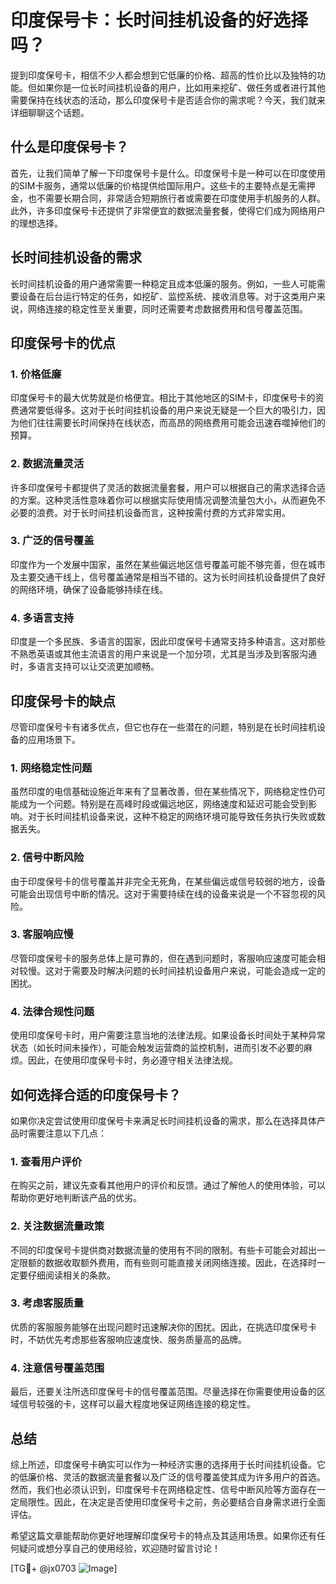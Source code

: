 # 印度保号卡：长时间挂机设备的好选择吗？

提到印度保号卡，相信不少人都会想到它低廉的价格、超高的性价比以及独特的功能。但如果你是一位长时间挂机设备的用户，比如用来挖矿、做任务或者进行其他需要保持在线状态的活动，那么印度保号卡是否适合你的需求呢？今天，我们就来详细聊聊这个话题。

## 什么是印度保号卡？

首先，让我们简单了解一下印度保号卡是什么。印度保号卡是一种可以在印度使用的SIM卡服务，通常以低廉的价格提供给国际用户。这些卡的主要特点是无需押金，也不需要长期合同，非常适合短期旅行者或需要在印度使用手机服务的人群。此外，许多印度保号卡还提供了非常便宜的数据流量套餐，使得它们成为网络用户的理想选择。

## 长时间挂机设备的需求

长时间挂机设备的用户通常需要一种稳定且成本低廉的服务。例如，一些人可能需要设备在后台运行特定的任务，如挖矿、监控系统、接收消息等。对于这类用户来说，网络连接的稳定性至关重要，同时还需要考虑数据费用和信号覆盖范围。

## 印度保号卡的优点

### 1. 价格低廉
印度保号卡的最大优势就是价格便宜。相比于其他地区的SIM卡，印度保号卡的资费通常要低得多。这对于长时间挂机设备的用户来说无疑是一个巨大的吸引力，因为他们往往需要长时间保持在线状态，而高昂的网络费用可能会迅速吞噬掉他们的预算。

### 2. 数据流量灵活
许多印度保号卡都提供了灵活的数据流量套餐，用户可以根据自己的需求选择合适的方案。这种灵活性意味着你可以根据实际使用情况调整流量包大小，从而避免不必要的浪费。对于长时间挂机设备而言，这种按需付费的方式非常实用。

### 3. 广泛的信号覆盖
印度作为一个发展中国家，虽然在某些偏远地区信号覆盖可能不够完善，但在城市及主要交通干线上，信号覆盖通常是相当不错的。这为长时间挂机设备提供了良好的网络环境，确保了设备能够持续在线。

### 4. 多语言支持
印度是一个多民族、多语言的国家，因此印度保号卡通常支持多种语言。这对那些不熟悉英语或其他主流语言的用户来说是一个加分项，尤其是当涉及到客服沟通时，多语言支持可以让交流更加顺畅。

## 印度保号卡的缺点

尽管印度保号卡有诸多优点，但它也存在一些潜在的问题，特别是在长时间挂机设备的应用场景下。

### 1. 网络稳定性问题
虽然印度的电信基础设施近年来有了显著改善，但在某些情况下，网络稳定性仍可能成为一个问题。特别是在高峰时段或偏远地区，网络速度和延迟可能会受到影响。对于长时间挂机设备来说，这种不稳定的网络环境可能导致任务执行失败或数据丢失。

### 2. 信号中断风险
由于印度保号卡的信号覆盖并非完全无死角，在某些偏远或信号较弱的地方，设备可能会出现信号中断的情况。这对于需要持续在线的设备来说是一个不容忽视的风险。

### 3. 客服响应慢
尽管印度保号卡的服务总体上是可靠的，但在遇到问题时，客服响应速度可能会相对较慢。这对于需要及时解决问题的长时间挂机设备用户来说，可能会造成一定的困扰。

### 4. 法律合规性问题
使用印度保号卡时，用户需要注意当地的法律法规。如果设备长时间处于某种异常状态（如长时间未操作），可能会触发运营商的监控机制，进而引发不必要的麻烦。因此，在使用印度保号卡时，务必遵守相关法律法规。

## 如何选择合适的印度保号卡？

如果你决定尝试使用印度保号卡来满足长时间挂机设备的需求，那么在选择具体产品时需要注意以下几点：

### 1. 查看用户评价
在购买之前，建议先查看其他用户的评价和反馈。通过了解他人的使用体验，可以帮助你更好地判断该产品的优劣。

### 2. 关注数据流量政策
不同的印度保号卡提供商对数据流量的使用有不同的限制。有些卡可能会对超出一定限额的数据收取额外费用，而有些则可能直接关闭网络连接。因此，在选择时一定要仔细阅读相关的条款。

### 3. 考虑客服质量
优质的客服服务能够在出现问题时迅速解决你的困扰。因此，在挑选印度保号卡时，不妨优先考虑那些客服响应速度快、服务质量高的品牌。

### 4. 注意信号覆盖范围
最后，还要关注所选印度保号卡的信号覆盖范围。尽量选择在你需要使用设备的区域信号较强的卡，这样可以最大程度地保证网络连接的稳定性。

## 总结

综上所述，印度保号卡确实可以作为一种经济实惠的选择用于长时间挂机设备。它的低廉价格、灵活的数据流量套餐以及广泛的信号覆盖使其成为许多用户的首选。然而，我们也必须认识到，印度保号卡在网络稳定性、信号中断风险等方面存在一定局限性。因此，在决定是否使用印度保号卡之前，务必要结合自身需求进行全面评估。

希望这篇文章能帮助你更好地理解印度保号卡的特点及其适用场景。如果你还有任何疑问或想分享自己的使用经验，欢迎随时留言讨论！

[TG💪+ @jx0703 ![Image](https://github.com/user-attachments/assets/dbca1d08-cadb-493c-b0ec-ad6f7a83f270)]
